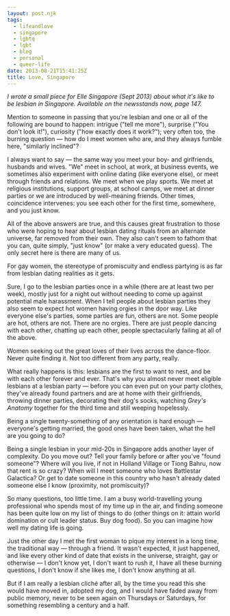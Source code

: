 ```yaml
---
layout: post.njk
tags:
  - lifeandlove
  - singapore
  - lgbtq
  - lgbt
  - blog
  - personal
  - queer-life
date: 2013-08-21T15:41:25Z
title: Love, Singapore
---
```


_I wrote a small piece for Elle Singapore (Sept 2013) about what it's like to be lesbian in Singapore. Available on the newsstands now, page 147._

Mention to someone in passing that you're lesbian and one or all of the following are bound to happen: intrigue ("tell me more"), surprise ("You don't look it!"), curiosity ("how exactly does it work?"); very often too, the burning question — how do I meet women who are, and they always fumble here, "similarly inclined"?

I always want to say — the same way you meet your boy- and girlfriends, husbands and wives. "We" meet in school, at work, at business events, we sometimes also experiment with online dating (like everyone else), or meet through friends and relations. We meet when we play sports. We meet at religious institutions, support groups, at school camps, we meet at dinner parties or we are introduced by well-meaning friends. Other times, coincidence intervenes: you see each other for the first time, somewhere, and you just know.

All of the above answers are true, and this causes great frustration to those who were hoping to hear about lesbian dating rituals from an alternate universe, far removed from their own. They also can't seem to fathom that you can, quite simply, "just know" (or make a very educated guess). The only secret here is there are many of us.

For gay women, the stereotype of promiscuity and endless partying is as far from lesbian dating realities as it gets.

Sure, I go to the lesbian parties once in a while (there are at least two per week), mostly just for a night out without needing to come up against potential male harassment. When I tell people about lesbian parties they also seem to expect hot women having orgies in the door way. Like everyone else's parties, some parties are fun, others are not. Some people are hot, others are not. There are no orgies. There are just people dancing with each other, chatting up each other, people spectacularly failing at all of the above.

Women seeking out the great loves of their lives across the dance-floor. Never quite finding it. Not too different from any party, really.

What really happens is this: lesbians are the first to want to nest, and be with each other forever and ever. That's why you almost never meet eligible lesbians at a lesbian party — before you can even put on your party clothes, they've already found partners and are at home with their girlfriends, throwing dinner parties, decorating their dog's socks, watching _Grey's Anatomy_ together for the third time and still weeping hopelessly.

Being a single twenty-something of any orientation is hard enough —everyone's getting married, the good ones have been taken, what the hell are you going to do?

Being a single lesbian in your mid-20s in Singapore adds another layer of complexity. Do you move out? Tell your family before or after you've "found someone"? Where will you live, if not in Holland Village or Tiong Bahru, now that rent is so crazy? When will I meet someone who loves Battlestar Galactica? Or get to date someone in this country who hasn't already dated someone else I know (proximity, not promiscuity)?

So many questions, too little time. I am a busy world-travelling young professional who spends most of my time up in the air, and finding someone has been quite low on my list of things to do (other things on it: attain world domination or cult leader status. Buy dog food). So you can imagine how well my dating life is going.

Just the other day I met the first woman to pique my interest in a long time, the traditional way — through a friend. It wasn't expected, it just happened, and like every other kind of date that exists in the universe, straight, gay or otherwise — I don't know yet, I don't want to rush it, I have all these burning questions, I don't know if she likes me, I don't know anything at all.

But if I am really a lesbian cliché after all, by the time you read this she would have moved in, adopted my dog, and I would have faded away from public memory, never to be seen again on Thursdays or Saturdays, for something resembling a century and a half.
